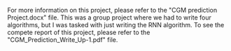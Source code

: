 For more information on this project, please refer to the "CGM prediction Project.docx" file. This was a group project where we had to write four algorithms, but I was tasked with just writing the RNN algorithm. To see the compete report of this project, please refer to the "CGM_Prediction_Write_Up-1.pdf" file.
